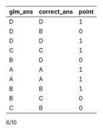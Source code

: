 | glm_ans | correct_ans | point |
| ------- | ----------- | ----- |
| D       | D           | 1     |
| D       | B           | 0     |
| D       | D           | 1     |
| C       | C           | 1     |
| B       | D           | 0     |
| A       | A           | 1     |
| A       | A           | 1     |
| B       | B           | 1     |
| B       | C           | 0     |
| C       | B           | 0     |

6/10